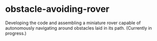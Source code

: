 # obstacle-avoiding-rover
Developing the code and assembling a miniature rover capable of autonomously navigating around obstacles laid in its path. (Currently in progress.)
